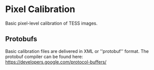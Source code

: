 # Pixel Calibration

Basic pixel-level calibration of TESS images.

## Protobufs

Basic calibration files are delivered in XML or ''protobuf'' format. The protobuf compiler can be found here: https://developers.google.com/protocol-buffers/
